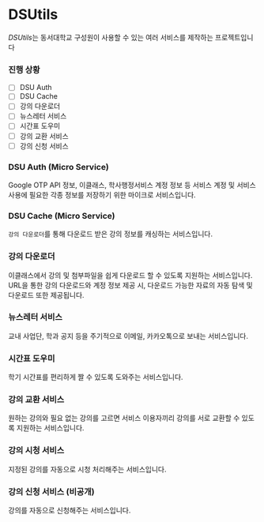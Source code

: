 # DSUtils

*DSUtils*는 동서대학교 구성원이 사용할 수 있는 여러 서비스를 제작하는 프로젝트입니다

### 진행 상황

- [ ] DSU Auth
- [ ] DSU Cache
- [ ] 강의 다운로더
- [ ] 뉴스레터 서비스
- [ ] 시간표 도우미
- [ ] 강의 교환 서비스
- [ ] 강의 신청 서비스

### DSU Auth (Micro Service)

Google OTP API 정보, 이클래스, 학사행정서비스 계정 정보 등 서비스 계정 및 서비스 사용에 필요한 각종 정보를 저장하기 위한 마이크로 서비스입니다.

### DSU Cache (Micro Service)

`강의 다운로더`를 통해 다운로드 받은 강의 정보를 캐싱하는 서비스입니다.

### 강의 다운로더

이클래스에서 강의 및 첨부파일을 쉽게 다운로드 할 수 있도록 지원하는 서비스입니다.
URL을 통한 강의 다운로드와 계정 정보 제공 시, 다운로드 가능한 자료의 자동 탐색 및 다운로드 또한 제공됩니다.

### 뉴스레터 서비스

교내 사업단, 학과 공지 등을 주기적으로 이메일, 카카오톡으로 보내는 서비스입니다.

### 시간표 도우미

학기 시간표를 편리하게 짤 수 있도록 도와주는 서비스입니다.

### 강의 교환 서비스

원하는 강의와 필요 없는 강의를 고르면 서비스 이용자끼리 강의를 서로 교환할 수 있도록 지원하는 서비스입니다.

### 강의 시청 서비스

지정된 강의를 자동으로 시청 처리해주는 서비스입니다.

### 강의 신청 서비스 (비공개)

강의를 자동으로 신청해주는 서비스입니다.